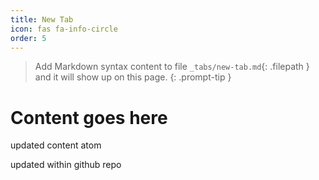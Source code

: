 ```yaml
---
title: New Tab
icon: fas fa-info-circle
order: 5
---
```


> Add Markdown syntax content to file `_tabs/new-tab.md`{: .filepath } and it will show up on this page.
{: .prompt-tip }

# Content goes here

updated content atom

updated within github repo
